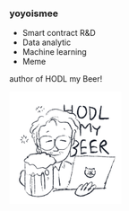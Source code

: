 ### yoyoismee
- Smart contract R&D
- Data analytic
- Machine learning
- Meme

author of HODL my Beer!

<img src="Hodl_profile.jpeg" width="200">

<!--
**yoyoismee/yoyoismee** is a ✨ _special_ ✨ repository because its `README.md` (this file) appears on your GitHub profile.

Here are some ideas to get you started:

- 🔭 I’m currently working on ...
- 🌱 I’m currently learning ...
- 👯 I’m looking to collaborate on ...
- 🤔 I’m looking for help with ...
- 💬 Ask me about ...
- 📫 How to reach me: ...
- 😄 Pronouns: ...
- ⚡ Fun fact: ...
-->
